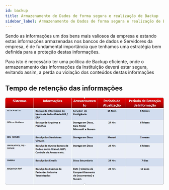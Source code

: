 ```yaml
---
id: backup
title: Armazenamento de Dados de forma segura e realização de Backup
sidebar_label: Armazenamento de Dados de forma segura e realização de Backup
---
```


Sendo as informações um dos bens mais valiosos da empresa e estando estas informações armazenadas nos bancos de dados e Servidores da empresa, é de fundamental importância que tenhamos uma estratégia bem definida para a proteção destas informações.

Para isto é necessário ter uma política de Backup eficiente, onde o armazenamento das informações da Instituição deverá estar segura, evitando assim,  a perda ou violação dos conteúdos destas informações

## Tempo de retenção das informações

![Tempo de retenção das informações](../assets/backup.jpg)